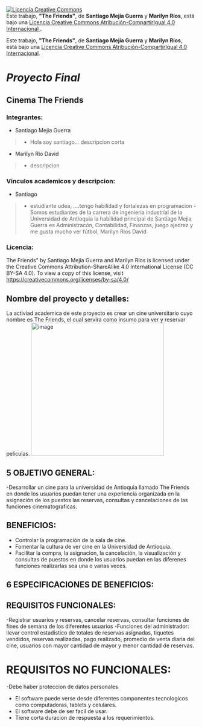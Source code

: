 <a rel="license" href="https://creativecommons.org/licenses/by-sa/4.0/">
  <img alt="Licencia Creative Commons" style="border-width:0"
       src="https://i.creativecommons.org/l/by-sa/4.0/88x31.png" />
</a>
<br />
Este trabajo, <strong>"The Friends"</strong>, de <strong>Santiago Mejía Guerra</strong> y <strong>Marilyn Ríos</strong>, 
está bajo una 
<a rel="license" href="https://creativecommons.org/licenses/by-sa/4.0/">
  Licencia Creative Commons Atribución-CompartirIgual 4.0 Internacional
</a>.

Este trabajo, **"The Friends"**, de **Santiago Mejía Guerra** y **Marilyn Ríos**,  
está bajo una [Licencia Creative Commons Atribución-CompartirIgual 4.0 Internacional](https://creativecommons.org/licenses/by-sa/4.0/).


# *Proyecto Final*
## **Cinema The Friends**

### Integrantes:
* Santiago Mejia Guerra
>* Hola soy santiago... descripcion corta
* Marilyn Rio David
>* descripcion

### Vinculos academicos y descripcion:
* Santiago
>* estudiante udea, ....tengo habilidad y fortalezas en programacion
-Somos estudiantes de la carrera de ingenieria industrial de la Universidad de Antioquia la habilidad principal de Santiago Mejia Guerra es Administracón,  Contabilidad, Finanzas, juego ajedrez y me gusta mucho ver fútbol, Marilyn Rios David

### Licencia:
The Friends" by Santiago Mejía Guerra and Marilyn Ríos is licensed under the Creative Commons Attribution-ShareAlike 4.0 International License (CC BY-SA 4.0).
To view a copy of this license, visit https://creativecommons.org/licenses/by-sa/4.0/

## Nombre del proyecto y detalles: 
La activiad academica de este proyecto es crear un cine universitario cuyo nombre es The Friends, el cual servira como insumo para ver y reservar peliculas. 
<img width="352" height="352" alt="image" src="https://github.com/user-attachments/assets/b7282ccb-fcbc-4d8e-a770-302e243c15e4" />

## 5 OBJETIVO GENERAL: 
-Desarrollar un cine para la universidad de Antioquia llamado The Friends en donde los usuarios puedan tener una experiencia organizada en la asignación de los puestos  las reservas, consultas y  cancelaciones de las funciones cinematograficas.
## BENEFICIOS:
- Controlar la programación  de la sala de cine.
- Fomentar la cultura de ver cine en la Universidad de Antioquia.
- Facilitar la compra, la asignacion, la cancelación, la visualización y consultas  de puestos en donde los usuarios puedan en las diferenes funciones  realizarlas sea una o varias veces.
## 6 ESPECIFICACIONES DE BENEFICIOS:
## REQUISITOS FUNCIONALES: 
-Registrar usuarios y reservas, cancelar reservas, consultar funciones de fines de semana de los diferentes usuarios
-Funciones del administrador: llevar control estadistico de totales de reservas asignadas, tiquetes vendidos, reservas realizadas, pago realizado, promedio de venta diaria del cine, usuarios con mayor cantidad de mayor y menor cantidad de reservas.
# REQUISITOS NO FUNCIONALES: 
-Debe haber proteccion de datos personales
- El software puede verse desde diferentes componentes tecnologicos como computadoras, tablets y celulares.
- El software debe de ser facil de usar.
- Tiene corta duracion de respuesta  a los requerimientos.

